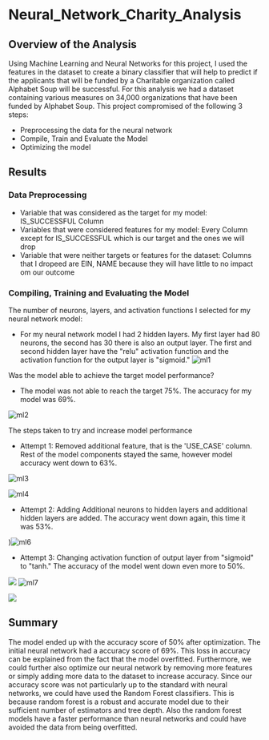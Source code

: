 # Neural_Network_Charity_Analysis

## Overview of the Analysis 
Using Machine Learning and Neural Networks for this project, I used the features in the dataset to create a binary classifier that will help to predict if the applicants that will be funded by a Charitable organization called Alphabet Soup will be successful. For this analysis we had a dataset containing various measures on 34,000 organizations that have been funded by Alphabet Soup. This project compromised of the following 3 steps: 
- Preprocessing the data for the neural network 
- Compile, Train and Evaluate the Model 
- Optimizing the model

## Results 

### Data Preprocessing 
- Variable that was considered as the target for my model: IS_SUCCESSFUL Column
- Variables that were considered features for my model: Every Column except for IS_SUCCESSFUL which is our target and the ones we will drop
- Variable that were neither targets or features for the dataset: Columns that I dropeed are EIN, NAME because they will have little to no impact om our outcome

### Compiling, Training and Evaluating the Model

The number of neurons, layers, and activation functions I selected for my neural network model:
- For my neural network model I had 2 hidden layers. My first layer had 80 neurons, the second has 30 there is also an output layer. The first and second hidden layer have the "relu" activation function and the activation function for the output layer is "sigmoid."
![ml1](https://user-images.githubusercontent.com/59430635/156963931-43696c87-999a-454f-b3f5-cb90f57910da.PNG)



Was the model able to achieve the target model performance?
- The model was not able to reach the target 75%. The accuracy for my model was 69%.

![ml2](https://user-images.githubusercontent.com/59430635/156963938-275040d5-9101-4bd0-a632-46ba4b31ca64.PNG)


The steps taken to try and increase model performance

- Attempt 1: Removed additional feature, that is the 'USE_CASE' column. Rest of the model components stayed the same, however model accuracy went down to 63%. 

![ml3](https://user-images.githubusercontent.com/59430635/156963942-165ae575-de89-414c-bde7-a7f043e94a48.PNG)


![ml4](https://user-images.githubusercontent.com/59430635/156963947-6de90237-02a4-4154-87c2-0d9f60e0d73c.PNG)


-  Attempt 2: Adding Additional neurons to hidden layers and additional hidden layers are added. The accuracy went down again, this time it was 53%.

)![ml6](https://user-images.githubusercontent.com/59430635/156963960-e54a79a7-35c9-48a2-9c92-a95b6fd04ae7.PNG)




- Attempt 3: Changing activation function of output layer from "sigmoid" to "tanh." The accuracy of the model went down even more to 50%.

![](Resources/ml7.PNG)
![ml7](https://user-images.githubusercontent.com/59430635/156963966-7a9838fd-f584-4523-9840-53f401e159f9.PNG)


![](Resources/ml8.PNG)

## Summary 

The model ended up with the accuracy score of 50% after optimization. The initial neural network had a accuracy score of 69%. This loss in accuracy can be explained from the fact that the model overfitted. Furthermore, we could further also optimize our neural network by removing more features or simply adding more data to the dataset to increase accuracy.
Since our accuracy score was not particularly up to the standard with neural networks, we could have used the Random Forest classifiers. This is because random forest is a robust and accurate model due to their sufficient number of estimators and tree depth. Also the random forest models have a faster performance than neural networks and could have avoided the data from being overfitted. 
